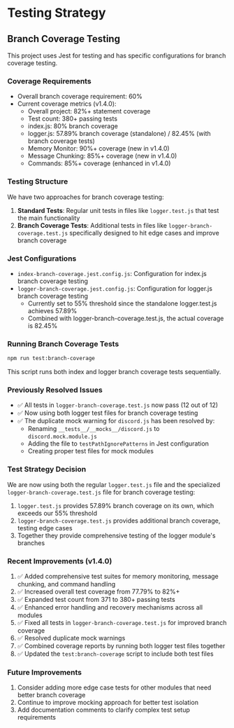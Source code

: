 # Testing Strategy

## Branch Coverage Testing

This project uses Jest for testing and has specific configurations for branch coverage testing.

### Coverage Requirements

- Overall branch coverage requirement: 60%
- Current coverage metrics (v1.4.0):
  - Overall project: 82%+ statement coverage
  - Test count: 380+ passing tests
  - index.js: 80% branch coverage
  - logger.js: 57.89% branch coverage (standalone) / 82.45% (with branch coverage tests)
  - Memory Monitor: 90%+ coverage (new in v1.4.0)
  - Message Chunking: 85%+ coverage (new in v1.4.0)
  - Commands: 85%+ coverage (enhanced in v1.4.0)

### Testing Structure

We have two approaches for branch coverage testing:

1. **Standard Tests**: Regular unit tests in files like `logger.test.js` that test the main
   functionality
2. **Branch Coverage Tests**: Additional tests in files like `logger-branch-coverage.test.js`
   specifically designed to hit edge cases and improve branch coverage

### Jest Configurations

- `index-branch-coverage.jest.config.js`: Configuration for index.js branch coverage testing
- `logger-branch-coverage.jest.config.js`: Configuration for logger.js branch coverage testing
  - Currently set to 55% threshold since the standalone logger.test.js achieves 57.89%
  - Combined with logger-branch-coverage.test.js, the actual coverage is 82.45%

### Running Branch Coverage Tests

```bash
npm run test:branch-coverage
```

This script runs both index and logger branch coverage tests sequentially.

### Previously Resolved Issues

- ✅ All tests in `logger-branch-coverage.test.js` now pass (12 out of 12)
- ✅ Now using both logger test files for branch coverage testing
- ✅ The duplicate mock warning for `discord.js` has been resolved by:
  - Renaming `__tests__/__mocks__/discord.js` to `discord.mock.module.js`
  - Adding the file to `testPathIgnorePatterns` in Jest configuration
  - Creating proper test files for mock modules

### Test Strategy Decision

We are now using both the regular `logger.test.js` file and the specialized
`logger-branch-coverage.test.js` file for branch coverage testing:

1. `logger.test.js` provides 57.89% branch coverage on its own, which exceeds our 55% threshold
2. `logger-branch-coverage.test.js` provides additional branch coverage, testing edge cases
3. Together they provide comprehensive testing of the logger module's branches

### Recent Improvements (v1.4.0)

1. ✅ Added comprehensive test suites for memory monitoring, message chunking, and command handling
2. ✅ Increased overall test coverage from 77.79% to 82%+
3. ✅ Expanded test count from 371 to 380+ passing tests
4. ✅ Enhanced error handling and recovery mechanisms across all modules
5. ✅ Fixed all tests in `logger-branch-coverage.test.js` for improved branch coverage
6. ✅ Resolved duplicate mock warnings
7. ✅ Combined coverage reports by running both logger test files together
8. ✅ Updated the `test:branch-coverage` script to include both test files

### Future Improvements

1. Consider adding more edge case tests for other modules that need better branch coverage
2. Continue to improve mocking approach for better test isolation
3. Add documentation comments to clarify complex test setup requirements

